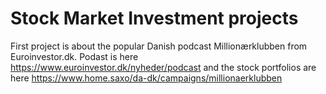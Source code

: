 # Stock Market Investment projects

First project is about the popular Danish podcast Millionærklubben from Euroinvestor.dk.
Podast is here https://www.euroinvestor.dk/nyheder/podcast and the stock portfolios are here 
https://www.home.saxo/da-dk/campaigns/millionaerklubben
